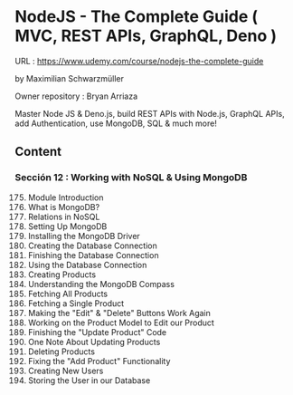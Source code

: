 # NodeJS - The Complete Guide ( MVC, REST APIs, GraphQL, Deno )

URL : https://www.udemy.com/course/nodejs-the-complete-guide

by Maximilian Schwarzmüller

Owner repository : Bryan Arriaza

Master Node JS & Deno.js, build REST APIs with Node.js, GraphQL APIs, add Authentication, use MongoDB, SQL & much more!

## Content

### Sección 12 : Working with NoSQL & Using MongoDB

175. Module Introduction
176. What is MongoDB?
177. Relations in NoSQL
178. Setting Up MongoDB
179. Installing the MongoDB Driver
180. Creating the Database Connection
181. Finishing the Database Connection
182. Using the Database Connection
183. Creating Products
184. Understanding the MongoDB Compass
185. Fetching All Products
186. Fetching a Single Product
187. Making the "Edit" & "Delete" Buttons Work Again
188. Working on the Product Model to Edit our Product
189. Finishing the "Update Product" Code
190. One Note About Updating Products
191. Deleting Products
192. Fixing the "Add Product" Functionality
193. Creating New Users
194. Storing the User in our Database
